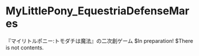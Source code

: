# MyLittlePony_EquestriaDefenseMares
『マイリトルポニー:トモダチは魔法』の二次創ゲーム
$In preparation!
$There is not contents.

